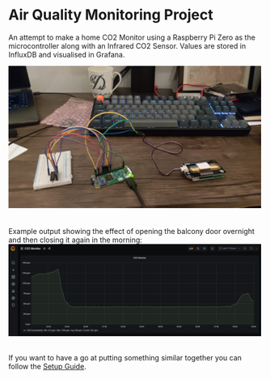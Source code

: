 # Air Quality Monitoring Project
An attempt to make a home CO2 Monitor using a Raspberry Pi Zero as the microcontroller along with an Infrared CO2 Sensor. Values are stored in InfluxDB and visualised in Grafana.

<img src="images/setup/prototype.jpg" alt="Cabled up prototype" width="500"/>

<br />
<br />
<br />
Example output showing the effect of opening the balcony door overnight and then closing it again in the morning:

<img src="images/grafana/output.png" alt="Grafana Output" width="500"/>

<br />
<br />

If you want to have a go at putting something similar together you can follow the [Setup Guide](Setup_Guide.md).
